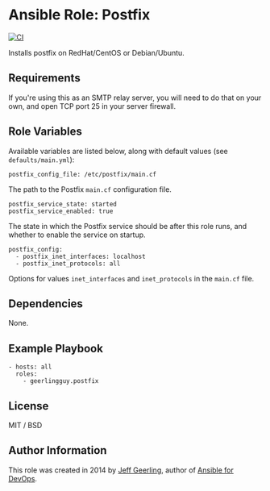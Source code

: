 # Ansible Role: Postfix

[![CI](https://github.com/geerlingguy/ansible-role-postfix/workflows/CI/badge.svg?event=push)](https://github.com/geerlingguy/ansible-role-postfix/actions?query=workflow%3ACI)

Installs postfix on RedHat/CentOS or Debian/Ubuntu.

## Requirements

If you're using this as an SMTP relay server, you will need to do that on your own, and open TCP port 25 in your server firewall.

## Role Variables

Available variables are listed below, along with default values (see `defaults/main.yml`):

    postfix_config_file: /etc/postfix/main.cf

The path to the Postfix `main.cf` configuration file.

    postfix_service_state: started
    postfix_service_enabled: true

The state in which the Postfix service should be after this role runs, and whether to enable the service on startup.

    postfix_config:
      - postfix_inet_interfaces: localhost
      - postfix_inet_protocols: all

Options for values `inet_interfaces` and `inet_protocols` in the `main.cf` file.

## Dependencies

None.

## Example Playbook

    - hosts: all
      roles:
        - geerlingguy.postfix

## License

MIT / BSD

## Author Information

This role was created in 2014 by [Jeff Geerling](https://www.jeffgeerling.com/), author of [Ansible for DevOps](https://www.ansiblefordevops.com/).

